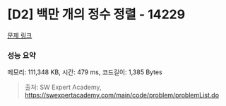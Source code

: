 # [D2] 백만 개의 정수 정렬 - 14229 

[문제 링크](https://swexpertacademy.com/main/code/problem/problemDetail.do?contestProbId=AX_Y-4T6-yoDFAVy) 

### 성능 요약

메모리: 111,348 KB, 시간: 479 ms, 코드길이: 1,385 Bytes



> 출처: SW Expert Academy, https://swexpertacademy.com/main/code/problem/problemList.do
